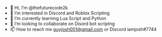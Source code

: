 - 👋 Hi, I’m @thefuturecode2k
- 👀 I’m interested in Discord and Roblox Scripting
- 🌱 I’m currently learning Lua Script and Python
- 💞️ I’m looking to collaborate on Disord bot scriptng
- 📫 How to reach me guyjosh001@gmail.com or Discord iamjosh#7744

<!---
thefuturecode2k/thefuturecode2k is a ✨ special ✨ repository because its `README.md` (this file) appears on your GitHub profile.
You can click the Preview link to take a look at your changes.
--->
